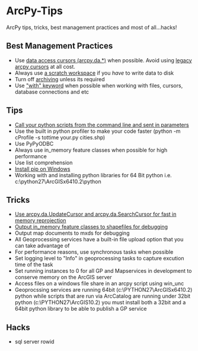 ArcPy-Tips
==========

ArcPy tips, tricks, best management practices and most of all...hacks!

## Best Management Practices
* Use [data access cursors (arcpy.da.*)](http://resources.arcgis.com/en/help/main/10.2/index.html#/What_is_the_data_access_module/018w00000008000000/) when possible.  Avoid using [legacy arcpy cursors](http://resources.arcgis.com/en/help/main/10.2/index.html#//018v0000002z000000) at all cost.
* Always use [a scratch workspace](http://resources.arcgis.com/en/help/main/10.2/index.html#//001w00000003000000) if you _have_ to write data to disk
* Turn off [archiving](http://resources.arcgis.com/en/help/main/10.2/index.html#//00170000018t000000) unless its required
* Use ["with" keyword](https://docs.python.org/2/reference/compound_stmts.html#with) when possible when working with files, cursors, database connections and etc

## Tips
* [Call your python scripts from the command line and sent in parameters](Tips\call_from_command_line.md)
* Use the built in python profiler to make your code faster (python -m cProfile -s tottime your.py cities.shp)
* Use PyPyODBC
* Always use in_memory feature classes when possible for high performance
* Use list comprehension
* [Install pip on Windows](Tips/install_pip.cmd)
* Working with and installing python libraries for 64 Bit python i.e. c:\python27\ArcGISx6410.2\python

## Tricks
* [Use arcpy.da.UpdateCursor and arcpy.da.SearchCursor for fast in memory reprojection](Tricks/cursors_fast_reproject.py)
* [Output in_memory feature classes to shapefiles for debugging](Tricks/create_shp_for_debugging.py)
* Output map documents to mxds for debugging
* All Geoprocessing services have a built-in file upload option that you can take advantage of
* For performance reasons, use synchronous tasks when possible
* Set logging level to "Info" in geoprocessing tasks to capture excution time of the task
* Set running instances to 0 for all GP and Mapservices in development to conserve memory on the ArcGIS server
* Access files on a windows file share in an arcpy script using win_unc
* Geoprocssing services are running 64bit (c:\PYTHON27\ArcGISx6410.2) python while scripts that are run via ArcCatalog are running under 32bit python (c:\PYTHON27\ArcGIS10.2) you must install both a 32bit and a 64bit python library to be able to publish a GP service

## Hacks
* sql server rowid 
